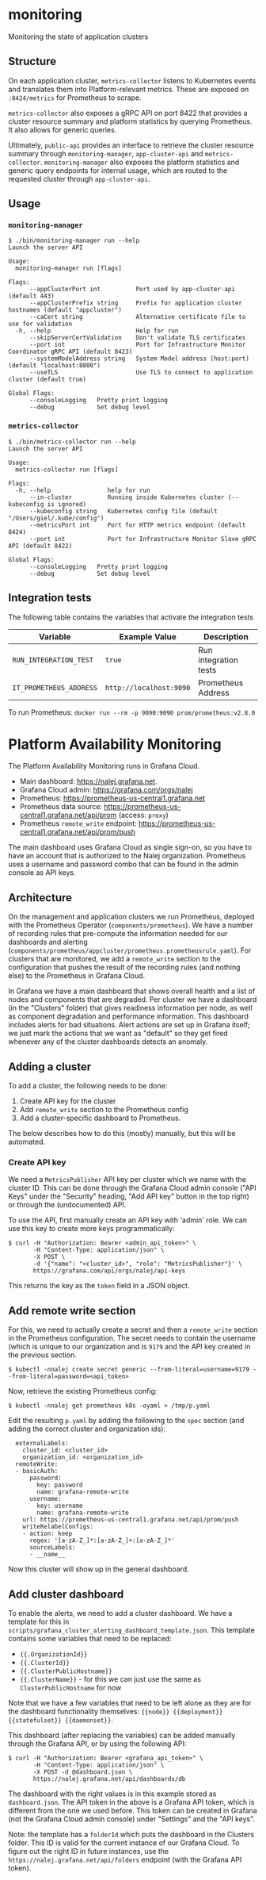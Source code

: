 # monitoring

Monitoring the state of application clusters

## Structure

On each application cluster, `metrics-collector` listens to Kubernetes events and translates
them into Platform-relevant metrics. These are exposed on `:8424/metrics` for Prometheus to scrape.

`metrics-collector` also exposes a gRPC API on port 8422 that provides a cluster resource
summary and platform statistics by querying Prometheus. It also allows for generic queries.

Ultimately, `public-api` provides an interface to retrieve the cluster resource summary through
`monitoring-manager`, `app-cluster-api` and `metrics-collector`. `monitoring-manager`
also exposes the platform statistics and generic query endpoints for internal usage, which
are routed to the requested cluster through `app-cluster-api`.

## Usage

### `monitoring-manager`

```
$ ./bin/monitoring-manager run --help
Launch the server API

Usage:
  monitoring-manager run [flags]

Flags:
      --appClusterPort int          Port used by app-cluster-api (default 443)
      --appClusterPrefix string     Prefix for application cluster hostnames (default "appcluster")
      --caCert string               Alternative certificate file to use for validation
  -h, --help                        Help for run
      --skipServerCertValidation    Don't validate TLS certificates
      --port int                    Port for Infrastructure Monitor Coordinator gRPC API (default 8423)
      --systemModelAddress string   System Model address (host:port) (default "localhost:8800")
      --useTLS                      Use TLS to connect to application cluster (default true)

Global Flags:
      --consoleLogging   Pretty print logging
      --debug            Set debug level
```

### `metrics-collector`

```
$ ./bin/metrics-collector run --help
Launch the server API

Usage:
  metrics-collector run [flags]

Flags:
  -h, --help                help for run
      --in-cluster          Running inside Kubernetes cluster (--kubeconfig is ignored)
      --kubeconfig string   Kubernetes config file (default "/Users/giel/.kube/config")
      --metricsPort int     Port for HTTP metrics endpoint (default 8424)
      --port int            Port for Infrastructure Monitor Slave gRPC API (default 8422)

Global Flags:
      --consoleLogging   Pretty print logging
      --debug            Set debug level
```

## Integration tests

The following table contains the variables that activate the integration tests

 | Variable  | Example Value | Description |
 | ------------- | ------------- |------------- |
 | `RUN_INTEGRATION_TEST`  | `true` | Run integration tests |
 | `IT_PROMETHEUS_ADDRESS`  | `http://localhost:9090` | Prometheus Address |

To run Prometheus: `docker run --rm -p 9090:9090 prom/prometheus:v2.8.0`

# Platform Availability Monitoring

The Platform Availability Monitoring runs in Grafana Cloud.

- Main dashboard: https://nalej.grafana.net.
- Grafana Cloud admin: https://grafana.com/orgs/nalej
- Prometheus: https://prometheus-us-central1.grafana.net
- Prometheus data source: https://prometheus-us-central1.grafana.net/api/prom (access: `proxy`)
- Prometheus `remote_write` endpoint: https://prometheus-us-central1.grafana.net/api/prom/push

The main dashboard uses Grafana Cloud as single sign-on, so you have to have an account that is
authorized to the Nalej organization. Prometheus uses a username and password combo that can be
found in the admin console as API keys.

## Architecture

On the management and application clusters we run Prometheus, deployed with the Prometheus
Operator (`components/prometheus`). We have a number of recording rules that pre-compute
the information needed for our dashboards and alerting (`components/prometheus/appcluster/prometheus.prometheusrule.yaml`).
For clusters that are monitored, we add a `remote_write` section to the configuration that
pushes the result of the recording rules (and nothing else) to the Prometheus in Grafana Cloud.

In Grafana we have a main dashboard that shows overall health and a list of nodes and components
that are degraded. Per cluster we have a dashboard (in the "Clusters" folder) that gives readiness
information per node, as well as component degradation and performance information. This dashboard
includes alerts for bad situations. Alert actions are set up in Grafana itself; we just mark the
actions that we want as "default" so they get fired whenever any of the cluster dashboards detects
an anomaly.

## Adding a cluster

To add a cluster, the following needs to be done:

1. Create API key for the cluster
2. Add `remote_write` section to the Prometheus config
3. Add a cluster-specific dashboard to Prometheus.

The below describes how to do this (mostly) manually, but this will be automated.

### Create API key

We need a `MetricsPublisher` API key per cluster which we name with the cluster ID. This can be done
through the Grafana Cloud admin console ("API Keys" under the "Security" heading, "Add API key" button
in the top right) or through the (undocumented) API.

To use the API, first manually create an API key with 'admin' role. We can use this key to create more
keys programmatically:

```
$ curl -H "Authorization: Bearer <admin_api_token>" \ 
       -H "Content-Type: application/json" \
       -X POST \ 
       -d '{"name": "<cluster_id>", "role": "MetricsPublisher"}' \
       https://grafana.com/api/orgs/nalej/api-keys
```

This returns the key as the `token` field in a JSON object.

## Add remote write section

For this, we need to actually create a secret and then a `remote_write` section in the Prometheus
configuration. The secret needs to contain the username (which is unique to our organization and is
`9179` and the API key created in the previous section.

```
$ kubectl -nnalej create secret generic --from-literal=username=9179 --from-literal=password=<api_token>
```

Now, retrieve the existing Prometheus config:

```
$ kubectl -nnalej get prometheus k8s -oyaml > /tmp/p.yaml
```

Edit the resulting `p.yaml` by adding the following to the `spec` section (and adding the correct cluster and organization ids):

```
  externalLabels:
    cluster_id: <cluster_id>
    organization_id: <organization_id>
  remoteWrite:
  - basicAuth:
      password:
        key: password
        name: grafana-remote-write
      username:
        key: username
        name: grafana-remote-write
    url: https://prometheus-us-central1.grafana.net/api/prom/push
    writeRelabelConfigs:
    - action: keep
      regex: '[a-zA-Z_]*:[a-zA-Z_]+:[a-zA-Z_]*'
      sourceLabels:
      - __name__
```

Now this cluster will show up in the general dashboard.

## Add cluster dashboard

To enable the alerts, we need to add a cluster dashboard. We have a template for this in `scripts/grafana_cluster_alerting_dashboard_template.json`. This template contains some variables that need to be replaced:

- `{{.OrganizationId}}`
- `{{.ClusterId}}`
- `{{.ClusterPublicHostname}}`
- `{{.ClusterName}}` - for this we can just use the same as `ClusterPublicHostname` for now

Note that we have a few variables that need to be left alone as they are for the dashboard functionality themselves: `{{node}} {{deployment}} {{statefulset}} {{daemonset}}`.

This dashboard (after replacing the variables) can be added manually through the Grafana API, or by using the following API:

```
$ curl -H "Authorization: Bearer <grafana_api_token>" \
       -H "Content-Type: application/json" \
       -X POST -d @dashboard.json \
       https://nalej.grafana.net/api/dashboards/db
```

The dashboard with the right values is in this example stored as `dashboard.json`. The API token in the above is a Grafana
API token, which is different from the one we used before. This token can be created in Grafana (not the Grafana
Cloud admin console) under "Settings" and the "API keys".

Note: the template has a `folderId` which puts the dashboard in the Clusters folder. This ID is valid for the
current instance of our Grafana Cloud. To figure out the right ID in future instances, use the
`https://nalej.grafana.net/api/folders` endpoint (with the Grafana API token).

